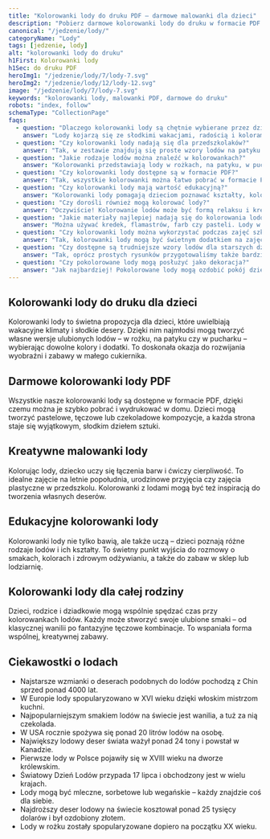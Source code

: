 ```yaml
---
title: "Kolorowanki lody do druku PDF – darmowe malowanki dla dzieci"
description: "Pobierz darmowe kolorowanki lody do druku w formacie PDF. Różne smaki i kształty lodów – idealne malowanki dla dzieci i całej rodziny."
canonical: "/jedzenie/lody/"
categoryName: "Lody"
tags: [jedzenie, lody]
alt: "kolorowanki lody do druku"
h1First: Kolorowanki lody
h1Sec: do druku PDF
heroImg1: "/jedzenie/lody/7/lody-7.svg"
heroImg2: "/jedzenie/lody/12/lody-12.svg"
image: "/jedzenie/lody/7/lody-7.svg"
keywords: "kolorowanki lody, malowanki PDF, darmowe do druku"
robots: "index, follow"
schemaType: "CollectionPage"
faqs:
  - question: "Dlaczego kolorowanki lody są chętnie wybierane przez dzieci?"
    answer: "Lody kojarzą się ze słodkimi wakacjami, radością i kolorami. Dzieci uwielbiają wybierać własne smaki i barwy, dzięki czemu malowanie lodów staje się świetną zabawą."
  - question: "Czy kolorowanki lody nadają się dla przedszkolaków?"
    answer: "Tak, w zestawie znajdują się proste wzory lodów na patyku czy w rożku, które doskonale sprawdzą się dla najmłodszych dzieci uczących się kolorowania."
  - question: "Jakie rodzaje lodów można znaleźć w kolorowankach?"
    answer: "Kolorowanki przedstawiają lody w rożkach, na patyku, w pucharkach, z polewą, bitą śmietaną czy owocowymi dodatkami. Dzięki temu każde dziecko znajdzie swój ulubiony wzór."
  - question: "Czy kolorowanki lody dostępne są w formacie PDF?"
    answer: "Tak, wszystkie kolorowanki można łatwo pobrać w formacie PDF i wydrukować w domu, aby od razu rozpocząć zabawę."
  - question: "Czy kolorowanki lody mają wartość edukacyjną?"
    answer: "Kolorowanki lody pomagają dzieciom poznawać kształty, kolory i rozwijać wyobraźnię. Mogą też być inspiracją do rozmowy o smakach i zdrowym odżywianiu."
  - question: "Czy dorośli również mogą kolorować lody?"
    answer: "Oczywiście! Kolorowanie lodów może być formą relaksu i kreatywnej zabawy także dla dorosłych, którzy chcą oderwać się od codzienności."
  - question: "Jakie materiały najlepiej nadają się do kolorowania lodów?"
    answer: "Można używać kredek, flamastrów, farb czy pasteli. Lody w kolorowankach świetnie wyglądają zarówno w pastelowych, jak i intensywnych barwach."
  - question: "Czy kolorowanki lody można wykorzystać podczas zajęć szkolnych?"
    answer: "Tak, kolorowanki lody mogą być świetnym dodatkiem na zajęciach plastycznych, tematycznych o jedzeniu czy w czasie zabaw wakacyjnych w przedszkolu."
  - question: "Czy dostępne są trudniejsze wzory lodów dla starszych dzieci?"
    answer: "Tak, oprócz prostych rysunków przygotowaliśmy także bardziej szczegółowe ilustracje lodów, które wymagają precyzji i cierpliwości."
  - question: "Czy pokolorowane lody mogą posłużyć jako dekoracja?"
    answer: "Jak najbardziej! Pokolorowane lody mogą ozdobić pokój dziecięcy, lodziarnię tematyczną lub posłużyć jako własnoręcznie wykonany upominek."
---
```

## Kolorowanki lody do druku dla dzieci
Kolorowanki lody to świetna propozycja dla dzieci, które uwielbiają wakacyjne klimaty i słodkie desery. Dzięki nim najmłodsi mogą tworzyć własne wersje ulubionych lodów – w rożku, na patyku czy w pucharku – wybierając dowolne kolory i dodatki. To doskonała okazja do rozwijania wyobraźni i zabawy w małego cukiernika.

## Darmowe kolorowanki lody PDF
Wszystkie nasze kolorowanki lody są dostępne w formacie PDF, dzięki czemu można je szybko pobrać i wydrukować w domu. Dzieci mogą tworzyć pastelowe, tęczowe lub czekoladowe kompozycje, a każda strona staje się wyjątkowym, słodkim dziełem sztuki.

## Kreatywne malowanki lody
Kolorując lody, dziecko uczy się łączenia barw i ćwiczy cierpliwość. To idealne zajęcie na letnie popołudnia, urodzinowe przyjęcia czy zajęcia plastyczne w przedszkolu. Kolorowanki z lodami mogą być też inspiracją do tworzenia własnych deserów.

## Edukacyjne kolorowanki lody
Kolorowanki lody nie tylko bawią, ale także uczą – dzieci poznają różne rodzaje lodów i ich kształty. To świetny punkt wyjścia do rozmowy o smakach, kolorach i zdrowym odżywianiu, a także do zabaw w sklep lub lodziarnię.

## Kolorowanki lody dla całej rodziny
Dzieci, rodzice i dziadkowie mogą wspólnie spędzać czas przy kolorowankach lodów. Każdy może stworzyć swoje ulubione smaki – od klasycznej wanilii po fantazyjne tęczowe kombinacje. To wspaniała forma wspólnej, kreatywnej zabawy.

## Ciekawostki o lodach
<ul class="grid grid-cols-1 mb-3 sm:grid-cols-2 md:grid-cols-3 lg:grid-cols-5 gap-x-6 gap-y-3 text-center text-base md:text-lg font-light max-w-6xl mx-auto">
<li class="bg-none text-black p-2 flex items-center justify-center font-medium rounded border-4 border-dotted border-pink-500">Najstarsze wzmianki o deserach podobnych do lodów pochodzą z Chin sprzed ponad 4000 lat.</li>
<li class="bg-none text-black p-2 flex items-center justify-center font-medium rounded border-4 border-dotted border-yellow-400">W Europie lody spopularyzowano w XVI wieku dzięki włoskim mistrzom kuchni.</li>
<li class="bg-none text-black p-2 flex items-center justify-center font-medium rounded border-4 border-dotted border-blue-400">Najpopularniejszym smakiem lodów na świecie jest wanilia, a tuż za nią czekolada.</li>
<li class="bg-none text-black p-2 flex items-center justify-center font-medium rounded border-4 border-dotted border-red-500">W USA rocznie spożywa się ponad 20 litrów lodów na osobę.</li>
<li class="bg-none text-black p-2 flex items-center justify-center font-medium rounded border-4 border-dotted border-green-500">Największy lodowy deser świata ważył ponad 24 tony i powstał w Kanadzie.</li>
<li class="bg-none text-black p-2 flex items-center justify-center font-medium rounded border-4 border-dotted border-indigo-500">Pierwsze lody w Polsce pojawiły się w XVIII wieku na dworze królewskim.</li>
<li class="bg-none text-black p-2 flex items-center justify-center font-medium rounded border-4 border-dotted border-orange-500">Światowy Dzień Lodów przypada 17 lipca i obchodzony jest w wielu krajach.</li>
<li class="bg-none text-black p-2 flex items-center justify-center font-medium rounded border-4 border-dotted border-teal-400">Lody mogą być mleczne, sorbetowe lub wegańskie – każdy znajdzie coś dla siebie.</li>
<li class="bg-none text-black p-2 flex items-center justify-center font-medium rounded border-4 border-dotted border-purple-500">Najdroższy deser lodowy na świecie kosztował ponad 25 tysięcy dolarów i był ozdobiony złotem.</li>
<li class="bg-none text-black p-2 flex items-center justify-center font-medium rounded border-4 border-dotted border-rose-500">Lody w rożku zostały spopularyzowane dopiero na początku XX wieku.</li>
</ul>